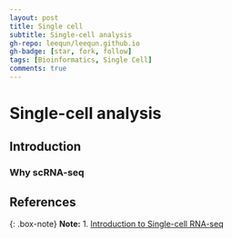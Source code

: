 ```yaml
---
layout: post
title: Single cell
subtitle: Single-cell analysis
gh-repo: leequn/leequn.github.io
gh-badge: [star, fork, follow]
tags: [Bioinformatics, Single Cell]
comments: true
---
```


# Single-cell analysis

## Introduction
### Why scRNA-seq


## References

{: .box-note}
**Note:** 1. [Introduction to Single-cell RNA-seq](https://hbctraining.github.io/scRNA-seq/schedule/)
